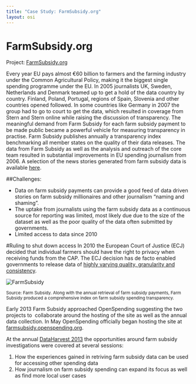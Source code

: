 ```yaml
---
title: "Case Study: FarmSubsidy.org"
layout: osi
---
```


# FarmSubsidy.org

<div class="well">Project: <a href="http://farmsubsidy.org/">FarmSubsidy.org</a></div>

Every year EU pays almost €60 billion to farmers and the farming industry under the Common Agricultural Policy, making it the biggest single spending programme under the EU. In 2005 journalists UK, Sweden, Netherlands and Denmark teamed up to get a hold of the data country by country. Finland, Poland, Portugal, regions of Spain, Slovenia and other countries opened followed. In some countries like Germany in 2007 the group had to go to court to get the data, which resulted in coverage from Stern and Stern online while raising the discussion of transparency.
The meaningful demand from Farm Subsidy for each farm subsidy payment to be made public became a powerful vehicle for measuring transparency in practise. 
Farm Subsidy publishes annually a transparency index benchmarking all member states on the quality of their data releases. The data from Farm Subsidy as well as the analysis and outreach of the
core team resulted in substantial improvements in EU spending journalism
from 2006. A selection of the news stories generated from farm subsidy
data is available [here](http://farmsubsidy.openspending.org/news/). 

##Challenges: 
- Data on farm subsidy payments can provide a good feed of data driven stories on farm subsidy millionaires and other journalism “naming and shaming”.
- The uptake from journalists using the farm subsidy data as a continuous source for reporting was limited, most likely due due to the size of the dataset as well as the poor quality of the data often submitted by governments. 
- Limited access to data since 2010

#Ruling to shut down access
In 2010 the European Court of Justice (ECJ) decided that individual farmers should have the right to privacy when receiving funds
from the CAP. The ECJ decision has de facto enabled governments to release data of [highly
varying quality, granularity and
consistency](http://farmsubsidy.org/news/features/2012-data-harvest/).

![FarmSubsidy](http://farm4.staticflickr.com/3780/8895739487_b03be6f0fa.jpg)

<small>Source: Farm Subsidy. Along with the annual retrieval of farm subsidy
payments, Farm Subsidy produced a comprehensive index on farm subsidy
spending transparency.</small>

Early 2013 Farm Subsidy approached OpenSpending suggesting the two
projects to  collaborate around the hosting of the site as well as the
annual data collection. In May OpenSpending officially began hosting the
site at
[farmsubsidy.openspending.org](http://farmsubsidy.openspending.org).

At the annual [DataHarvest
2013](http://www.journalismfund.eu/dataharvest13) the opportunities around farm subsidy investigations were covered at several sessions:

1.  How the experiences gained in retriving farm subsidy data can be
    used for accessing other spending data
2.  How journalism on farm subsidy spending can expand its focus as well
    as find more local user cases

